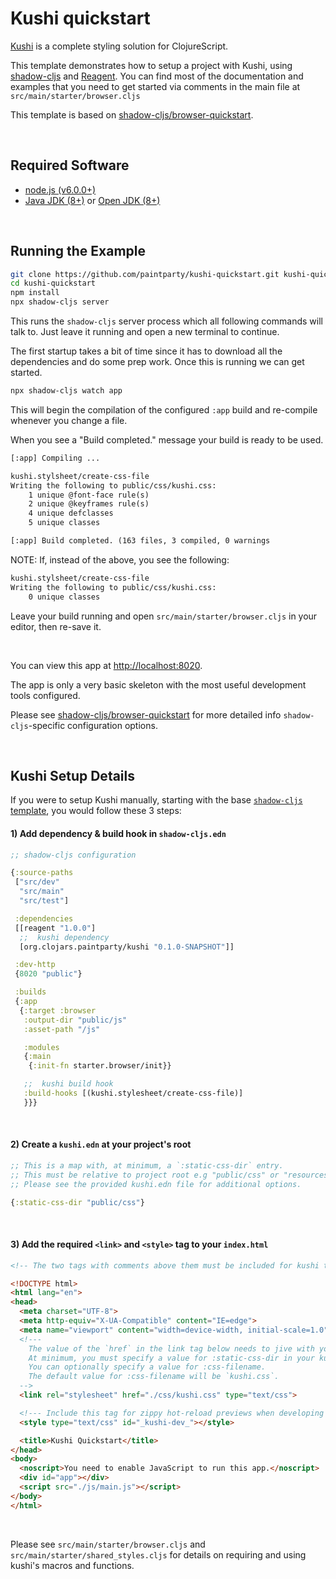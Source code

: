 # Kushi quickstart
[Kushi](https://github.com/paintparty/kushi) is a complete styling solution for ClojureScript.

This template demonstrates how to setup a project with Kushi, using [shadow-cljs](https://github.com/thheller/shadow-cljs) and [Reagent](https://reagent-project.github.io/). You can find most of the documentation and examples that you need to get started via comments in the main file at `src/main/starter/browser.cljs`

This template is based on [shadow-cljs/browser-quickstart](https://github.com/shadow-cljs/quickstart-browser).

<br>

## Required Software

- [node.js (v6.0.0+)](https://nodejs.org/en/download/)
- [Java JDK (8+)](http://www.oracle.com/technetwork/java/javase/downloads/index.html) or [Open JDK (8+)](http://jdk.java.net/10/)


<br>

## Running the Example

```bash
git clone https://github.com/paintparty/kushi-quickstart.git kushi-quickstart
cd kushi-quickstart
npm install
npx shadow-cljs server
```

This runs the `shadow-cljs` server process which all following commands will talk to. Just leave it running and open a new terminal to continue.

The first startup takes a bit of time since it has to download all the dependencies and do some prep work. Once this is running we can get started.

```txt
npx shadow-cljs watch app
```

This will begin the compilation of the configured `:app` build and re-compile whenever you change a file.

When you see a "Build completed." message your build is ready to be used.

```txt
[:app] Compiling ...

kushi.stylsheet/create-css-file
Writing the following to public/css/kushi.css:
    1 unique @font-face rule(s)
    2 unique @keyframes rule(s)
    4 unique defclasses
    5 unique classes

[:app] Build completed. (163 files, 3 compiled, 0 warnings
```

NOTE: If, instead of the above, you see the following:
```txt
kushi.stylsheet/create-css-file
Writing the following to public/css/kushi.css:
    0 unique classes
```
Leave your build running and open `src/main/starter/browser.cljs` in your editor, then re-save it.

<br>

You can view this app at  [http://localhost:8020](http://localhost:8020).

The app is only a very basic skeleton with the most useful development tools configured.

Please see [shadow-cljs/browser-quickstart](https://github.com/shadow-cljs/quickstart-browser) for more detailed info `shadow-cljs`-specific configuration options.

<br>

## Kushi Setup Details
If you were to setup Kushi manually, starting with the base [`shadow-cljs` template](https://github.com/shadow-cljs/quickstart-browser), you would follow these 3 steps:

#### 1) Add dependency & build hook in `shadow-cljs.edn`
```Clojure
;; shadow-cljs configuration

{:source-paths
 ["src/dev"
  "src/main"
  "src/test"]

 :dependencies
 [[reagent "1.0.0"]
  ;;  kushi dependency
  [org.clojars.paintparty/kushi "0.1.0-SNAPSHOT"]]

 :dev-http
 {8020 "public"}

 :builds
 {:app
  {:target :browser
   :output-dir "public/js"
   :asset-path "/js"

   :modules
   {:main
    {:init-fn starter.browser/init}}

   ;;  kushi build hook
   :build-hooks [(kushi.stylesheet/create-css-file)]
   }}}
```
<br>

#### 2) Create a `kushi.edn` at your project's root

```Clojure
;; This is a map with, at minimum, a `:static-css-dir` entry.
;; This must be relative to project root e.g "public/css" or "resources/public/css".
;; Please see the provided kushi.edn file for additional options.

{:static-css-dir "public/css"}
```
<br>

#### 3) Add the required `<link>` and `<style>` tag to your `index.html`
```html
<!-- The two tags with comments above them must be included for kushi to work. -->

<!DOCTYPE html>
<html lang="en">
<head>
  <meta charset="UTF-8">
  <meta http-equiv="X-UA-Compatible" content="IE=edge">
  <meta name="viewport" content="width=device-width, initial-scale=1.0">
  <!---
    The value of the `href` in the link tag below needs to jive with your kushi.edn config file.
    At minimum, you must specify a value for :static-css-dir in your kushi.edn.
    You can optionally specify a value for :css-filename.
    The default value for :css-filename will be `kushi.css`.
  -->
  <link rel="stylesheet" href="./css/kushi.css" type="text/css">

  <!--- Include this tag for zippy hot-reload previews when developing -->
  <style type="text/css" id="_kushi-dev_"></style>

  <title>Kushi Quickstart</title>
</head>
<body>
  <noscript>You need to enable JavaScript to run this app.</noscript>
  <div id="app"></div>
  <script src="./js/main.js"></script>
</body>
</html>
```

<br>

Please see `src/main/starter/browser.cljs` and `src/main/starter/shared_styles.cljs` for details on requiring and using kushi's macros and functions.

